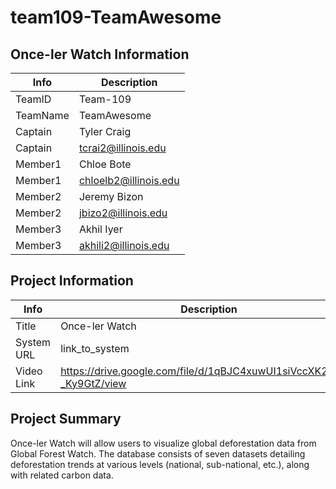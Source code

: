 # team109-TeamAwesome

## Once-ler Watch Information

|   Info      |        Description     |
| ----------- | ---------------------- |
| TeamID      |        Team-109        |
| TeamName    |         TeamAwesome        |
| Captain     |       Tyler Craig     |
| Captain     |  tcrai2@illinois.edu  |
| Member1     |        Chloe Bote       |
| Member1     |   chloelb2@illinois.edu  |
| Member2     |     Jeremy Bizon     |
| Member2     |  jbizo2@illinois.edu |
| Member3     |          Akhil Iyer              |
| Member3     |  akhili2@illinois.edu           |

## Project Information

|   Info      |        Description     |
| ----------- | ---------------------- |
|  Title      |       Once-ler Watch     |
| System URL  |      link_to_system    |
| Video Link  |      https://drive.google.com/file/d/1qBJC4xuwUI1siVccXK25iIzu-_Ky9GtZ/view     |

## Project Summary

Once-ler Watch will allow users to visualize global deforestation data from Global Forest Watch. The database consists of seven datasets detailing deforestation trends at various levels (national, sub-national, etc.), along with related carbon data. 

